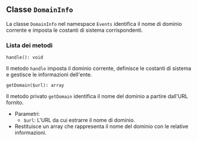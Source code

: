 ## Classe `DomainInfo`

La classe `DomainInfo` nel namespace `Events` identifica il nome di dominio corrente e imposta le costanti di sistema corrispondenti.

### Lista dei metodi

```
handle(): void
```

Il metodo `handle` imposta il dominio corrente, definisce le costanti di sistema e gestisce le informazioni dell'ente.

```
getDomain($url): array
```

Il metodo privato `getDomain` identifica il nome del dominio a partire dall'URL fornito.

* Parametri:
  * `$url`: L'URL da cui estrarre il nome di dominio.
* Restituisce un array che rappresenta il nome del dominio con le relative informazioni.
